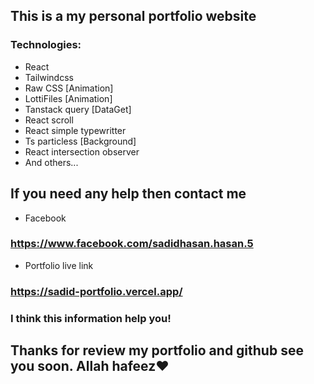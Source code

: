 ## This is a my personal portfolio website
### Technologies:
- React
- Tailwindcss
- Raw CSS [Animation]
- LottiFiles [Animation]
- Tanstack query [DataGet]
- React scroll
- React simple typewritter
- Ts particless [Background]
- React intersection observer
- And others... 

## If you need any help then contact me
- Facebook 
### https://www.facebook.com/sadidhasan.hasan.5
- Portfolio live link
### https://sadid-portfolio.vercel.app/

### I think this information help you!

## Thanks for review my portfolio and github see you soon. Allah hafeez❤️
